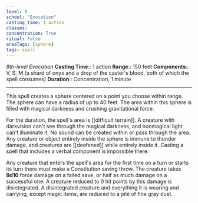 ```yaml
---
level: 8
school: "Evocation"
casting_time: 1 action
classes: 
concentration: True
ritual: False
areaTags: [sphere]
tags: spell
---
```


_8th-level Evocation_
**Casting Time**:: 1 action
**Range**:: 150 feet
**Components**:: V, S, M (a shard of onyx and a drop of the caster's blood, both of which the spell consumes)
**Duration**:: Concentration, 1 minute

---

This spell creates a sphere centered on a point you choose within range. The sphere can have a radius of up to 40 feet. The area within this sphere is filled with magical darkness and crushing gravitational force.

For the duration, the spell's area is [[difficult terrain]]. A creature with darkvision can't see through the magical darkness, and nonmagical light can't illuminate it. No sound can be created within or pass through the area. Any creature or object entirely inside the sphere is immune to thunder damage, and creatures are [[deafened]] while entirely inside it. Casting a spell that includes a verbal component is impossible there.

Any creature that enters the spell's area for the first time on a turn or starts its turn there must make a Constitution saving throw. The creature takes **8d10** force damage on a failed save, or half as much damage on a successful one. A creature reduced to 0 hit points by this damage is disintegrated. A disintegrated creature and everything it is wearing and carrying, except magic items, are reduced to a pile of fine gray dust.



